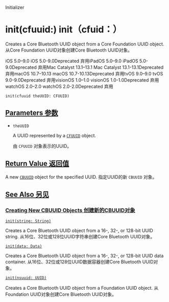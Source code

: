 Initializer

# init(cfuuid:) init（cfuid：）

Creates a Core Bluetooth UUID object from a Core Foundation UUID object.
从Core Foundation UUID对象创建Core Bluetooth UUID对象。

iOS 5.0–9.0 iOS 5.0-9.0Deprecated 弃用iPadOS 5.0–9.0 iPadOS 5.0-9.0Deprecated 弃用Mac Catalyst 13.1–13.1 Mac Catalyst 13.1-13.1Deprecated 弃用macOS 10.7–10.13 macOS 10.7-10.13Deprecated 弃用tvOS 9.0–9.0 tvOS 9.0-9.0Deprecated 弃用visionOS 1.0–1.0 visionOS 1.0-1.0Deprecated 弃用watchOS 2.0–2.0 watchOS 2.0-2.0Deprecated 弃用

```
init(cfuuid theUUID: CFUUID)
```



## [Parameters  参数](https://developer.apple.com/documentation/corebluetooth/cbuuid/init(cfuuid:)-3h0ry#parameters)

- `theUUID`

  A UUID represented by a [`CFUUID`](https://developer.apple.com/documentation/corefoundation/cfuuid) object. 

  由 `CFUUID` 对象表示的UUID。



## [Return Value 返回值](https://developer.apple.com/documentation/corebluetooth/cbuuid/init(cfuuid:)-3h0ry#return-value)

A new [`CBUUID`](https://developer.apple.com/documentation/corebluetooth/cbuuid) object for the specified UUID.
指定UUID的新 `CBUUID` 对象。



## [See Also 另见](https://developer.apple.com/documentation/corebluetooth/cbuuid/init(cfuuid:)-3h0ry#see-also)

### [Creating New CBUUID Objects 创建新的CBUUID对象](https://developer.apple.com/documentation/corebluetooth/cbuuid/init(cfuuid:)-3h0ry#Creating-New-CBUUID-Objects)

[`init(string: String)`](https://developer.apple.com/documentation/corebluetooth/cbuuid/init(string:))

Creates a Core Bluetooth UUID object from a 16-, 32-, or 128-bit UUID string.
从16位、32位或128位UUID字符串创建Core Bluetooth UUID对象。

[`init(data: Data)`](https://developer.apple.com/documentation/corebluetooth/cbuuid/init(data:))

Creates a Core Bluetooth UUID object from a 16-, 32-, or 128-bit UUID data container.
从16位、32位或128位UUID数据容器创建Core Bluetooth UUID对象。

[`init(nsuuid: UUID)`](https://developer.apple.com/documentation/corebluetooth/cbuuid/init(nsuuid:)-2amob)

Creates a Core Bluetooth UUID object from a Foundation UUID object.
从Foundation UUID对象创建Core Bluetooth UUID对象。
